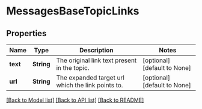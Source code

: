 # MessagesBaseTopicLinks

## Properties
Name | Type | Description | Notes
------------ | ------------- | ------------- | -------------
**text** | **String** | The original link text present in the topic.  | [optional] [default to None]
**url** | **String** | The expanded target url which the link points to.  | [optional] [default to None]

[[Back to Model list]](../README.md#documentation-for-models) [[Back to API list]](../README.md#documentation-for-api-endpoints) [[Back to README]](../README.md)


